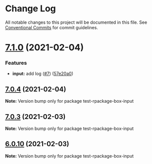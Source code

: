 # Change Log

All notable changes to this project will be documented in this file.
See [Conventional Commits](https://conventionalcommits.org) for commit guidelines.

# [7.1.0](https://github.com/reme3d2y/test-rpackage-box/compare/test-rpackage-box-input@7.0.4...test-rpackage-box-input@7.1.0) (2021-02-04)


### Features

* **input:** add log ([#7](https://github.com/reme3d2y/test-rpackage-box/issues/7)) ([57e20a0](https://github.com/reme3d2y/test-rpackage-box/commit/57e20a0060c41561297db70010f2f0b945684c2f))





## [7.0.4](https://github.com/reme3d2y/test-rpackage-box/compare/test-rpackage-box-input@7.0.3...test-rpackage-box-input@7.0.4) (2021-02-04)

**Note:** Version bump only for package test-rpackage-box-input





## [7.0.3](https://github.com/reme3d2y/test-rpackage-box/compare/test-rpackage-box-input@6.0.9...test-rpackage-box-input@7.0.3) (2021-02-03)

**Note:** Version bump only for package test-rpackage-box-input





## [6.0.10](https://github.com/reme3d2y/test-rpackage-box/compare/test-rpackage-box-input@6.0.9...test-rpackage-box-input@6.0.10) (2021-02-03)

**Note:** Version bump only for package test-rpackage-box-input
